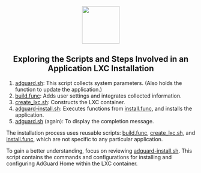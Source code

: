 <div align="center">
<img src="https://raw.githubusercontent.com/alocin73/Proxmox/alocin/misc/images/logo.png" height="100px" />
</div>
<h2><div align="center">Exploring the Scripts and Steps Involved in an Application LXC Installation</div></h2>

1) [adguard.sh](https://github.com/remz1337/Proxmox/blob/remz/ct/adguard.sh): This script collects system parameters. (Also holds the function to update the application.)
2) [build.func](https://github.com/remz1337/Proxmox/blob/remz/misc/build.func): Adds user settings and integrates collected information.
3) [create_lxc.sh](https://github.com/remz1337/Proxmox/blob/remz/ct/create_lxc.sh): Constructs the LXC container.
4) [adguard-install.sh](https://github.com/remz1337/Proxmox/blob/remz/install/adguard-install.sh): Executes functions from [install.func](https://github.com/remz1337/Proxmox/blob/remz/misc/install.func), and installs the application.
5) [adguard.sh](https://github.com/remz1337/Proxmox/blob/remz/ct/adguard.sh) (again): To display the completion message.

The installation process uses reusable scripts: [build.func](https://github.com/remz1337/Proxmox/blob/remz/misc/build.func), [create_lxc.sh](https://github.com/remz1337/Proxmox/blob/remz/ct/create_lxc.sh), and [install.func](https://github.com/remz1337/Proxmox/blob/remz/misc/install.func), which are not specific to any particular application.

To gain a better understanding, focus on reviewing [adguard-install.sh](https://github.com/remz1337/Proxmox/blob/remz/install/adguard-install.sh). This script contains the commands and configurations for installing and configuring AdGuard Home within the LXC container.
